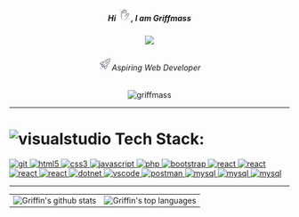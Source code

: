 <!-- Introduction -->
<h5 align="center">Hi <img src="https://raw.githubusercontent.com/griffmass/griffmass/main/assets/animation/icons/wave-ezgif.com-effects.gif" width="24" height="24" alt="wave gif" />, I am Griffmass</h5>
<!-- Banner -->
<div align="center"> <img src="https://raw.githubusercontent.com/griffmass/griffmass/main/assets/animation/xml/banner.gif"> </div>
<!-- Aspiring Full-Stack Developer -->
<h6 align="center"><img src="https://raw.githubusercontent.com/griffmass/griffmass/main/assets/animation/icons/rocket-ezgif.com-effects.gif" width="24" height="24" alt="rocket gif"/>Aspiring Web Developer</h6>
<!-- Profile views -->
<p align="center"> <img src="https://komarev.com/ghpvc/?username=griffmass&label=Profile%20views&color=AC90FE&style=flat" alt="griffmass" /> </p>

<hr> <!-- <hr> horizontal line -->
<!------------------------------------------------------------------------------------------------------------------------------------------------>
<!-- Languages and Tools -->
<h1 align="left"><img src="https://cdn-icons-png.flaticon.com/128/2888/2888407.png" alt="visualstudio" width="30" height="30"> Tech Stack:</h1>
<p align="left"> <!-- Start -> Languages and Tools -->
<!-- Bash -->   
<!-- <a href="https://www.gnu.org/software/bash/" target="_blank" rel="noreferrer"> 
<img src="https://cdn.icon-icons.com/icons2/2530/PNG/512/bash_button_icon_151886.png" alt="bash" width="80" height="30"/> </a> -->
<!-- Git -->   
<a href="https://git-scm.com/" target="_blank" rel="noreferrer"> 
<img src="https://www.vectorlogo.zone/logos/git-scm/git-scm-icon.svg" alt="git" width="40" height="40"/> </a>
<!-- Github -->     
<!-- <a href="https://github.com/" target="_blank" rel="noreferrer"> 
<img src="https://cdn.icon-icons.com/icons2/3053/PNG/512/github_macos_bigsur_icon_190140.png" alt="git" width="40" height="40"/> </a> -->
<!-- HTML -->    
<a href="https://www.w3.org/html/" target="_blank" rel="noreferrer"> 
<img src="https://upload.wikimedia.org/wikipedia/commons/thumb/6/61/HTML5_logo_and_wordmark.svg/1024px-HTML5_logo_and_wordmark.svg.png" alt="html5" width="40" height="40"/> </a> 
<!-- CSS -->  
<a href="https://www.w3schools.com/css/" target="_blank" rel="noreferrer"> 
<img src="https://upload.wikimedia.org/wikipedia/commons/d/d5/CSS3_logo_and_wordmark.svg" alt="css3" width="40" height="40"/> </a>
<!-- Javascript -->  
<a href="https://developer.mozilla.org/en-US/docs/Web/JavaScript" target="_blank" rel="noreferrer"> 
<img src="https://upload.wikimedia.org/wikipedia/commons/thumb/9/99/Unofficial_JavaScript_logo_2.svg/2048px-Unofficial_JavaScript_logo_2.svg.png" alt="javascript" width="40" height="40"/> </a>
<!-- PHP --> 
<a href="https://www.php.net" target="_blank" rel="noreferrer"> 
<img src="https://upload.wikimedia.org/wikipedia/commons/thumb/2/27/PHP-logo.svg/2560px-PHP-logo.svg.png" alt="php" width="46" height="26"/> </a> 
<!-- Bootstrap --> 
<a href="https://getbootstrap.com" target="_blank" rel="noreferrer"> 
<img src="https://pluspng.com/img-png/bootstrap-logo-vector-png-bem-with-bootstrap-bootstrap-logo-1024.png" alt="bootstrap" width="40" height="40"/> </a> 
<!-- React -->   
<a href="https://react.com/" target="_blank" rel="noreferrer"> 
<img src="https://upload.wikimedia.org/wikipedia/commons/a/a7/React-icon.svg" alt="react" width="40" height="40"/> </a>
<!-- Node JS -->   
<a href="https://nodejs.org/en" target="_blank" rel="noreferrer"> 
<img src="https://upload.wikimedia.org/wikipedia/commons/thumb/d/d9/Node.js_logo.svg/2560px-Node.js_logo.svg.png" alt="react" width="60" height="40"/> </a>
<!-- Electron JS -->   
<a href="https://www.electronjs.org/" target="_blank" rel="noreferrer"> 
<img src="https://upload.wikimedia.org/wikipedia/commons/thumb/9/91/Electron_Software_Framework_Logo.svg/1200px-Electron_Software_Framework_Logo.svg.png" alt="react" width="40" height="40"/> </a>
<!-- Next JS -->   
<a href="https://nextjs.org/" target="_blank" rel="noreferrer"> 
<img src="https://upload.wikimedia.org/wikipedia/commons/thumb/8/8e/Nextjs-logo.svg/1280px-Nextjs-logo.svg.png" alt="react" width="70" height="15"/> </a>
<!-- Visual Basic --> 
<a href="https://learn.microsoft.com/en-us/dotnet/visual-basic/" target="_blank" rel="noreferrer"> 
<img src="https://www.mmdtech.com/wp-content/uploads/visual-basic-in-urdu1.png" alt="dotnet" width="50" height="36"/> </a> 
<!-- .NET --> 
<a href="https://dotnet.microsoft.com/en-us/learn/dotnet/what-is-dotnet" target="_blank" rel="noreferrer"> 
<img src="https://cdn.prod.website-files.com/6047a9e35e5dc54ac86ddd90/63064f1fedf422395124660e_e7d03466.png" alt="vscode" width="60" height="30"/> </a> 
<!-- Postman --> 
<a href="https://postman.com" target="_blank" rel="noreferrer"> 
<img src="https://cdn.creazilla.com/icons/3254217/postman-icon-size_512.png" alt="postman" width="40" height="40"/> </a>
<!-- MySql --> 
<a href="https://www.mysql.com/" target="_blank" rel="noreferrer"> 
<img src="https://cdn.icon-icons.com/icons2/3053/PNG/96/mysql_workbench_macos_bigsur_icon_189924.png" alt="mysql" width="44" height="44"/> </a> 
<!-- MongoDB --> 
<a href="https://www.mongodb.com/" target="_blank" rel="noreferrer"> 
<img src="https://www.cdnlogo.com/logos/m/30/mongodb-icon.svg" alt="mysql" width="44" height="44"/> </a> 
<!-- Firebase --> 
<a href="https://firebase.google.com/" target="_blank" rel="noreferrer"> 
<img src="https://images.icon-icons.com/691/PNG/512/google_firebase_icon-icons.com_61475.png" alt="mysql" width="44" height="44"/> </a> 
</p> <!-- End -> Languages and Tools -->

<hr> <!-- <hr> horizontal line -->

<!-- Quick Stats about me 
<h1><img src="https://cdn.icon-icons.com/icons2/883/PNG/512/5_icon-icons.com_68890.png" alt="visualstudio" width="30" height="30"> Quick stats about me</h1> 
-->
<table> 
  <tr>
    <td> <!-- iFergTech's Github Stats -->
      <img src="https://github-readme-stats.vercel.app/api?username=griffmass&show_icons=true&title_color=AC90FE&icon_color=AC90FE&text_color=B5C0D0&bg_color=202528&count_private=true" alt="Griffin's github stats" />
    </td>
    <td> <!-- Most Used Languages -->
      <img src="https://github-readme-stats.vercel.app/api/top-langs/?username=griffmass&show_icons=true&title_color=AC90FE&icon_color=AC90FE&text_color=B5C0D0&bg_color=202528&count_private=true&layout=compact" alt="Griffin's top languages" />
    </td>
  </tr>
</table>

